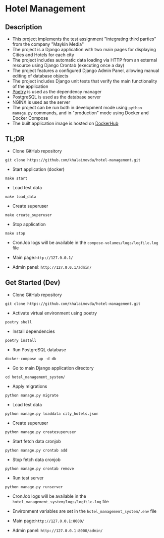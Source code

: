 # Hotel Management

## Description

- This project implements the test assignment "Integrating third parties" from the company "Maykin Media"
- The project is a Django application with two main pages for displaying Cities and Hotels for each city
- The project includes automatic data loading via HTTP from an external resource using Django Crontab (executing once a day)
- The project features a configured Django Admin Panel, allowing manual editing of database objects
- The project includes Django unit tests that verify the main functionality of the application
- [Poetry](https://python-poetry.org) is used as the dependency manager
- PostgreSQL is used as the database server
- NGINX is used as the server
- The project can be run both in development mode using `python manage.py` commands, and in "production" mode using Docker and Docker Compose
- The built application image is hosted on [DockerHub](https://hub.docker.com/repository/docker/khalaimovda/hotel-management/general)

## TL;DR

- Clone GitHub repository
```shell
git clone https://github.com/khalaimovda/hotel-management.git
```

- Start application (docker)
```shell
make start
```

- Load test data
```shell
make load_data
```

- Create superuser
```shell
make create_superuser
```

- Stop application
```shell
make stop
```

- CronJob logs will be available in the `compose-volumes/logs/logfile.log` file

- Main page:`http://127.0.0.1/`

- Admin panel: `http://127.0.0.1/admin/`


## Get Started (Dev)

- Clone GitHub repository
```shell
git clone https://github.com/khalaimovda/hotel-management.git
```

- Activate virtual environment using poetry
```shell
poetry shell
```

- Install dependencies
```shell
poetry install
```

- Run PostgreSQL database
```shell
docker-compose up -d db
```

- Go to main Django application directory
```shell
cd hotel_management_system/
```

- Apply migrations
```shell
python manage.py migrate
```

- Load test data
```shell
python manage.py loaddata city_hotels.json
```

- Create superuser
```shell
python manage.py createsuperuser
```

- Start fetch data cronjob
```shell
python manage.py crontab add
```

- Stop fetch data cronjob
```shell
python manage.py crontab remove
```

- Run test server
```shell
python manage.py runserver
```

- CronJob logs will be available in the `hotel_management_system/logs/logfile.log` file

- Environment variables are set in the `hotel_management_system/.env` file

- Main page:`http://127.0.0.1:8000/`

- Admin panel: `http://127.0.0.1:8000/admin/`
